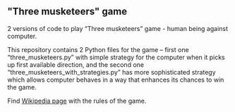 <html>
    <h2>"Three musketeers" game </h2>
    <p>2 versions of code to play “Three musketeers” game - human being against computer.</p>
    <p>This repository contains 2 Python files for the game – first one “three_musketeers.py” with simple strategy for the computer when it picks up first available direction, and the second one “three_musketeers_with_strategies.py” has more sophisticated strategy which allows computer behaves in a way that enhances its chances to win the game.</p>
    <p>Find <a href="http://en.wikipedia.org/wiki/Three_Musketeers_%28game%29">Wikipedia page</a> with the rules of the game.</p>
</html>
